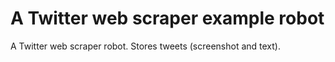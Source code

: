 # A Twitter web scraper example robot

A Twitter web scraper robot. Stores tweets (screenshot and text).
